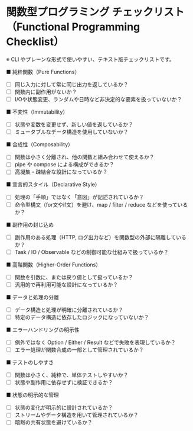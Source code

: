 


# 関数型プログラミング チェックリスト（Functional Programming Checklist）

※ CLI やプレーンな形式で使いやすい、テキスト版チェックリストです。

■ 純粋関数（Pure Functions）
- [ ] 同じ入力に対して常に同じ出力を返しているか？
- [ ] 関数内に副作用がないか？
- [ ] I/Oや状態変更、ランダムや日時など非決定的な要素を扱っていないか？

■ 不変性（Immutability）
- [ ] 状態や変数を変更せず、新しい値を返しているか？
- [ ] ミュータブルなデータ構造を使用していないか？

■ 合成性（Composability）
- [ ] 関数は小さく分離され、他の関数と組み合わせて使えるか？
- [ ] pipe や compose による構成ができるか？
- [ ] 高凝集・疎結合な設計になっているか？

■ 宣言的スタイル（Declarative Style）
- [ ] 処理の「手順」ではなく「意図」が記述されているか？
- [ ] 命令型構文（for文やif文）を避け、map / filter / reduce などを使っているか？

■ 副作用の封じ込め
- [ ] 副作用のある処理（HTTP, ログ出力など）を関数型の外部に隔離しているか？
- [ ] Task / IO / Observable などの制御可能な仕組みで扱っているか？

■ 高階関数（Higher-Order Functions）
- [ ] 関数を引数に、または戻り値として扱っているか？
- [ ] 汎用的で再利用可能な設計になっているか？

■ データと処理の分離
- [ ] データ構造と処理が明確に分離されているか？
- [ ] 特定のデータ構造に依存したロジックになっていないか？

■ エラーハンドリングの明示性
- [ ] 例外ではなく Option / Either / Result などで失敗を表現しているか？
- [ ] エラー処理が関数合成の一部として管理されているか？

■ テストのしやすさ
- [ ] 関数は小さく、純粋で、単体テストしやすいか？
- [ ] 状態や副作用に依存せずに検証できるか？

■ 状態の明示的な管理
- [ ] 状態の変化が明示的に設計されているか？
- [ ] ストリームやデータ構造を用いて管理されているか？
- [ ] 暗黙の共有状態を避けているか？